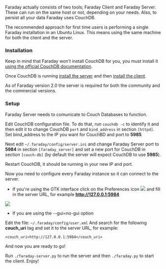 Faraday actually consists of two tools; Faraday Client and Faraday Server. These can run on the same host or not, depending on your needs. Also, to persist all your data Faraday uses CouchDB.

The recommended approach for first time users is performing a single Faraday installation in an Ubuntu Linux. This means using the same machine for both the client and the server.

### Installation

Keep in mind that Faraday won't install CouchDB for you, you must install it [using the official CouchDB documentation](http://docs.couchdb.org/en/1.6.1/install).

Once CouchDB is running [install the server](https://github.com/infobyte/faraday/wiki/Installation-server) and then [install the client](https://github.com/infobyte/faraday/wiki/Installation-server).

As of Faraday version 2.0 the server is required for both the community and the commercial versions.

### Setup

Faraday Server needs to comunicate to Couch Databases to function.

Edit CouchDB configuration file. To do that, run ```couchdb -c``` to identify it and then edit it to change CouchDB `port` and `bind_address` in section ```[httpd]```. Set bind_address to the IP you want for CouchBD and port to **5985**.

Next edit ```~/.faraday/config/server.ini``` and change Faraday Server port to **5984** in section ```[faraday_server]``` and set a new port for CouchDB in section ```[couch-db]``` (by default the server will expect CouchDB to use **5985**).

Restart CouchDB, it should be running in your new IP and port.

Now you need to configure every Faraday instance so it can connect to the server.

* If you're using the GTK interface click on the Preferences icon ![](https://raw.github.com/wiki/infobyte/faraday/images/gtk-preferences-icon.png) and fill in the server URL, for example **http://127.0.0.1:5984**

![](https://raw.github.com/wiki/infobyte/faraday/images/gtk-preferences-dialog.png)

* If you are using the --gui=no-gui option

Edit the file: `~/.faraday/config/user.xml`
And search for the following **couch_uri** tag and set it to the server URL, for example:

`<couch_uri>http://127.0.0.1:5984</couch_uri>`

And now you are ready to go!

Run `./faraday-server.py` to run the server and then `./faraday.py` to start the client. Enjoy!